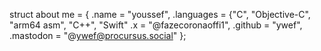 struct about me = {
     .name = "youssef",
     .languages = {"C", "Objective-C", "arm64 asm", "C++", "Swift"
     .x = "@fazecoronaoffi1",
     .github = "ywef",
     .mastodon = "@ywef@procursus.social"
};
